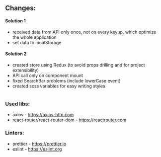 ## Changes:
<h4>Solution 1</h4>

- received data from API only once, not on every keyup, which optimize the whole application 
- set data to localStorage

<h4>Solution 2</h4>

- created store using Redux (to avoid props drilling and for project extensibility)
- API call only on component mount
- fixed SearchBar problems (include lowerCase event)
- created scss variables for easy writing styles
#

<h3>Used libs:</h3>

- axios - https://axios-http.com
- react-router/react-router-dom - https://reactrouter.com

<h3>Linters:</h3>

- prettier - https://prettier.io
- eslint - https://eslint.org

